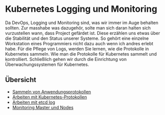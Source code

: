 # Kubernetes Logging und Monitoring

Da DevOps, Logging und Monitoring sind, was wir immer im Auge behalten sollten. Zur masshabe was dazugehör, solte man sich daran halten sich vurzustellen wann, dass Project gefärdet ist. Diese erzählen uns etwas über die Stabilität und den Status unserer Systeme.
So gehört eine einzelne Workstation eines Programmiers nicht dazu auch wenn ich andres erlebt habe.
Für die Pflege von Logs, werden Sie lernen, wie die Protokolle in Kubernetes sammeln. Wie man die Protokolle für Kubernetes sammelt und kontrolliert. Schließlich gehen wir durch die Einrichtung von Überwachungssystemen für Kubernetes.

## Übersicht

* [Sammeln von Anwendungsprotokollen](../kubernetes-logging-monitorring-anwendungsprotokollen)
* [Arbeiten mit Kubernetes-Protokollen](../kubernetes-logging-monitorring-kubernetes-protokolle)
* [Arbeiten mit etcd log](../kubernetes-logging-monitorring-etcd-log)
* [Monitoring Master und Nodes](../kubernetes-logging-monitorring-master-nodes)
